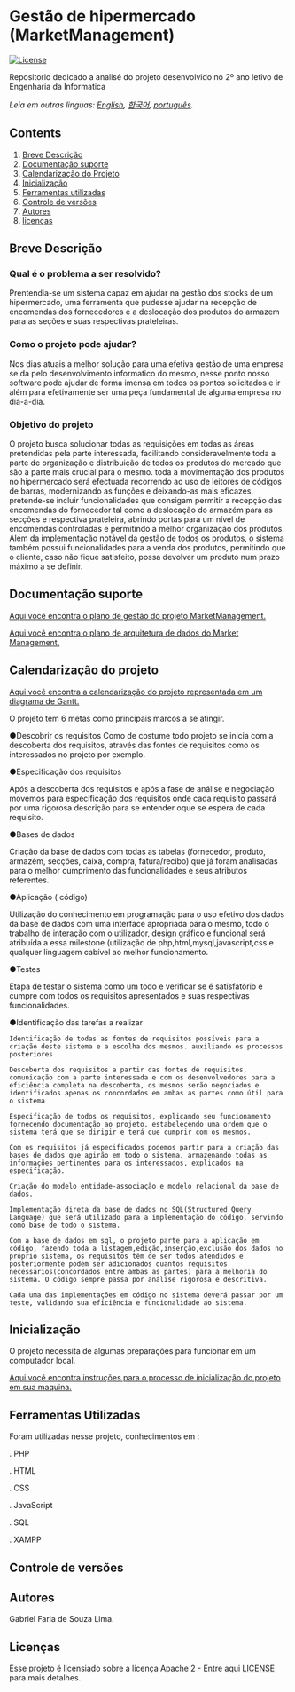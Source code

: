 # Gestão de hipermercado (MarketManagement)

[![License](https://img.shields.io/badge/License-Apache2-blue.svg)](https://www.apache.org/licenses/LICENSE-2.0)

Repositorio dedicado a analisé do projeto desenvolvido no 2º ano letivo de Engenharia da Informatica

*Leia em outras linguas: [English](README.md), [한국어](README.ko.md), [português](README.pt_br.md).*

## Contents

1. [Breve Descrição](#breve-descricao)
1. [Documentação suporte](#documentação-suporte)
1. [Calendarização do Projeto](#calendarização-do-projeto)
1. [Inicialização](#inicialização)
1. [Ferramentas utilizadas](#ferramentas-utilizadas)
1. [Controle de versões](#controle-de-versões)
1. [Autores](#autores)
1. [licenças](#licenças)

## Breve Descrição

### Qual é o problema a ser resolvido?

Prentendia-se um sistema capaz em ajudar na gestão dos stocks de um hipermercado, uma ferramenta que pudesse ajudar na recepção de encomendas dos fornecedores e a deslocação dos produtos do armazem para as seções e suas respectivas prateleiras.

### Como o projeto pode ajudar?

Nos dias atuais a melhor solução para uma efetiva gestão de uma empresa se da pelo desenvolvimento informatico do mesmo, nesse ponto nosso software pode ajudar de forma imensa em todos os pontos solicitados e ir além para efetivamente ser uma peça fundamental de alguma empresa no dia-a-dia.


### Objetivo do projeto

O projeto busca solucionar todas as requisições em todas as áreas pretendidas pela parte interessada,  facilitando consideravelmente toda a parte de organização e distribuição de todos os produtos do mercado que são a parte mais crucial para o mesmo. toda a movimentação dos produtos no hipermercado será efectuada recorrendo ao uso de leitores de códigos de barras, modernizando as funções e deixando-as mais eficazes. pretende-se incluir funcionalidades que consigam permitir a recepção das encomendas do fornecedor tal como a deslocação do armazém para as secções e respectiva prateleira, abrindo portas para um nível de encomendas controladas e permitindo a melhor organização dos produtos. Além da implementação notável da gestão de todos os produtos, o sistema também possui funcionalidades para a venda dos produtos, permitindo que o cliente, caso não fique satisfeito, possa devolver um produto num prazo máximo a se definir.

## Documentação suporte

[Aqui você encontra o plano de gestão do projeto MarketManagement.](MarketManagement%20Software%20Management%20Plan.pdf)

[Aqui você encontra o plano de arquitetura de dados do Market Management.](MarketManagement%20Estrutura%20de%20Dados.pdf)

## Calendarização do projeto

[Aqui você encontra a calendarização do projeto representada em um diagrama de Gantt.](MarketManagement%20Diagrama%20de%20gantt.png)

O projeto tem 6 metas como principais marcos a se atingir.

  ●Descobrir os requisitos
    Como de costume todo projeto se inicia com a descoberta dos requisitos, através das fontes de requisitos como os  interessados no projeto por exemplo.
    
  ●Especificação dos requisitos
  
Após a descoberta dos requisitos e após a fase de análise e negociação movemos para especificação dos requisitos onde cada requisito passará por uma rigorosa descrição para se entender oque se espera de cada requisito.

  ●Bases de dados
  
Criação da base de dados com todas as tabelas (fornecedor, produto, armazém, secções, caixa, compra, fatura/recibo) que já foram analisadas para o melhor cumprimento das funcionalidades e seus atributos referentes.

  ●Aplicação ( código)
  
Utilização do conhecimento em programação para o uso efetivo dos dados da base de dados com uma interface apropriada para o mesmo, todo o trabalho de interação com o utilizador, design gráfico e funcional será atribuída a essa milestone (utilização de php,html,mysql,javascript,css e qualquer linguagem cabível ao melhor funcionamento.

  ●Testes
  
Etapa de testar o sistema como um todo e verificar se é satisfatório e cumpre com todos os requisitos apresentados e suas respectivas funcionalidades.

  ●Identificação das tarefas a realizar
  
    Identificação de todas as fontes de requisitos possíveis para a criação deste sistema e a escolha dos mesmos. auxiliando os processos posteriores
    
    Descoberta dos requisitos a partir das fontes de requisitos, comunicação com a parte interessada e com os desenvolvedores para a eficiência completa na descoberta, os mesmos serão negociados e identificados apenas os concordados em ambas as partes como útil para o sistema
    
    Especificação de todos os requisitos, explicando seu funcionamento fornecendo documentação ao projeto, estabelecendo uma ordem que o sistema terá que se dirigir e terá que cumprir com os mesmos.
    
    Com os requisitos já especificados podemos partir para a criação das bases de dados que agirão em todo o sistema, armazenando todas as informações pertinentes para os interessados, explicados na especificação. 
    
    Criação do modelo entidade-associação e modelo relacional da base de dados.
    
    Implementação direta da base de dados no SQL(Structured Query Language) que será utilizado para a implementação do código, servindo como base de todo o sistema.
    
    Com a base de dados em sql, o projeto parte para a aplicação em código, fazendo toda a listagem,edição,inserção,exclusão dos dados no próprio sistema, os requisitos têm de ser todos atendidos e posteriormente podem ser adicionados quantos requisitos necessários(concordados entre ambas as partes) para a melhoria do sistema. O código sempre passa por análise rigorosa e descritiva.
    
    Cada uma das implementações em código no sistema deverá passar por um teste, validando sua eficiência e funcionalidade ao sistema.
    
## Inicialização

O projeto necessita de algumas preparações para funcionar em um computador local.

[Aqui você encontra instruções para o processo de inicialização do projeto em sua maquina.](Inicialização.pptx)

## Ferramentas Utilizadas
  Foram utilizadas nesse projeto, conhecimentos em :

  . PHP
  
  . HTML
  
  . CSS
  
  . JavaScript
  
  . SQL
  
  . XAMPP
  
## Controle de versões

## Autores

Gabriel Faria de Souza Lima.

## Licenças
Esse projeto é licensiado sobre a licença Apache 2 - Entre aqui [LICENSE](LICENSE) para mais detalhes.
  
  

 

